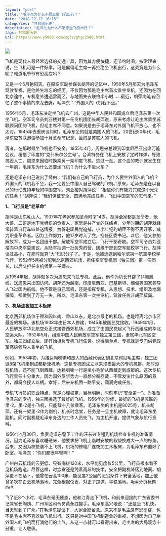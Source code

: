 ```yaml
---
layout: "post"
title: "毛泽东为什么不愿意坐飞机出行？"
date: "2018-12-17 16:15"
categories: "共和国历史"
description: "毛泽东为什么不愿意坐飞机出行？"
tags: 共和国历史
url: https://www.y5000.com/zgls/ghg/2586.html
---
```






![](https://img.y5000.com/uploads/allimg/160508/4-16050P00045930.jpg)

飞机是现代人最经常选择的交通工具，因为其方便快捷，还节约时间。按常理来说，坐飞机可是一件好事，可是偏偏毛主席一再拒绝坐飞机出行，这究竟是为什么呢？难道毛爷爷有恐高症吗？

又是一个5月艳阳天。在原空军副参谋长胡萍的记忆中，1956年5月那天为毛泽东驾驶专机，是他终生难忘的经历。不仅因为那是毛主席首次乘坐专机，还因为在回北京途中，专机意外遭遇雷雨区，与地面失去联络半小时……最近，胡萍向笔者回忆了整个事情的来龙去脉。毛泽东：“外国人的飞机我不坐。”

1956年5月，毛泽东决定坐飞机去广州，这是中华人民共和国成立后毛泽东第一次坐飞机。空军司令员刘亚楼对第一任专机团团长胡萍说，原来考虑让毛主席乘坐苏联顾问团的飞机，但毛主席不同意。如果说是由于毛泽东对外国飞机不放心，也不太对。1945年去重庆谈判时，毛泽东坐的就是美国人的飞机。20世纪50年代，毛泽东应苏联邀请参加十月革命节纪念，坐的是苏联人的飞机。

再者，在那时候坐飞机也不安全。1955年4月，周恩来总理到印度尼西亚出席万隆会议，租借了印度的“克什米尔公主号”。台湾特务在飞机上安放了定时炸弹，导致机毁人亡。周恩来因临时换乘另一架印度飞机，逃过一劫。这个血的教训就发生在一年前，毛泽东为什么还要坐飞机？为什么不坐火车？

还是毛泽东自己说出了缘由：“我们有自己的飞行员，为什么要坐外国人的飞机？外国人的飞机我不坐，我一定要坐中国人自己驾驶的飞机。”原来，毛泽东是在以自己的行动支持年轻的中国空军。刘亚楼对胡萍说：“相信你们有能力完成这个光荣的任务！”胡萍说：“我们保证安全、圆满地完成任务，飞出中国空军的志气来。”

**1、飞行员是“老革命”**

胡萍是山东乳山人，1937年在老家参加革命时才14岁。胡萍全家都是革命者，他大哥、二哥是地下党组织的负责人，家里是共产党的联络点，少年时期的胡萍就经常骑着自行车四处送情报。为躲避国民党追捕，小小年纪的胡萍不得不离开家，成为职业革命者。因为工作努力，他17岁时入了党，担任区委书记。以后，他又参加解放军，成为一名团级干部。解放军空军成立后，飞行干部奇缺。空军司令员刘亚楼向中央军委建议，从陆军抽调一批优秀的营、团级干部到空军航校学飞行。胡萍读过高小，在那时就算“大”知识分子了。于是，他被选送到哈尔滨第一航空学校学飞行。1952年5月被分配到北京西郊机场，担任空军专机团（独三团）第一任团长，以后又担任专机师第一任师长。

从1954年起，胡萍就多次为周恩来飞过专机。此后，他作为机长开辟了非洲航线，送周恩来出国访问。胡萍还为越南、印度尼西亚、巴基斯坦、缅甸等国家领导人飞过国内航线。他不管是自己驾机，还是指挥专机，从思想、技术、组织及地面保障，都做到了万无一失。所以，毛泽东第一次坐专机，驾驶任务非胡萍莫属。

**2、机场连夜加工木板床**

北京西郊机场位于颐和园以南、香山以东，是北京最老的机场，也是距离北京市区最近的机场。该机场1938年由日本人修建，1945年被国民党接收。1949年1月，人民解放军华北航空处正式接管西郊机场，成立了由国民党起义飞行员组成的华北空运大队。1952年5月，组建中国人民解放军空军独立第三团，隶属华北军区空军。独三团成立后，即开始担负专机飞行任务。说得简单点，专机就是专门供党政军高级领导人乘坐的飞机。

例如，1953年初，为接达赖喇嘛和庞大的西藏代表团到北京谒见毛主席，独三团派8架飞机来到成都新津机场，这是专机团成立以来规模最大的专机机群。那时没有机场，还不能飞到西藏，达赖喇嘛一行是坐小毛驴从西藏走到成都的。这次专机飞行责任十分重大，因为国外反华势力一直想分裂西藏，不管发生什么原因的意外，都将会授人以柄。幸好，后来专机团一路平安，圆满完成任务。

专机飞行员的职业特点，就是心理稳定、目标明确，时刻牢记“安全第一”。为准备毛泽东的专机，独三团挑选了最好的飞机。1956年的时候，最好的飞机是苏联的里-2。里-2是小飞机，只能载十几位乘客。毛泽东坐的主机是8025号，机长胡萍。还有一架里-2作为副机，机长时念堂，任务是一旦主机故障，就让毛泽东坐副机。同时副机载毛泽东身边的工作人员先飞，为主机开道，提供气象与航行资料。

1956年4月30日，负责毛泽东警卫工作的汪东兴专程到机场检查专机的准备情况。因为毛泽东喜欢睡硬床，他要求把飞机上临时安放的软垫换成大一点的棕垫。后来，又因为棕垫装不上飞机，机场的修理厂连夜加工木板床，为毛泽东布置好了卧室。毛泽东：“你们都很年轻啊！”

广州白云机场的云更低，只有海拔120米，水平能见度仅5公里，飞行员根本看不见机场跑道。尽管这样，时念堂还是凭着高超的技术，安全把副机降落到地面。胡萍更不在话下，他曾在云高100米、能见度2公里的恶劣条件下安全落地，加上他曾多次在白云机场落地，完全根据仪表，对正了跑道，平稳落地。#p#分页标题#e#

飞了近8个小时，毛泽东毫无疲态，他和江青走下飞机，和前来迎接的广东省委书记兼省长陶铸、广州军区司令员黄永胜握手。毛泽东高兴地说：“还是坐飞机快，当天就到了广州。”在毛泽东提议下，大家合影留念。原来不是毛主席有恐高症，也不是毛主席不喜欢做飞机出行。这只是对中国飞机制造业的重视，不想因为自己坐外国人的飞机而打消他们的士气。从这一点就可以看得出来，毛主席的大局观念十分重，让人敬佩。
